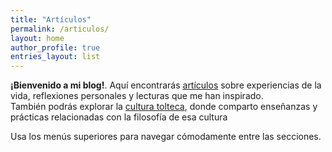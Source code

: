 ```yaml
---
title: "Artículos"
permalink: /articulos/
layout: home
author_profile: true
entries_layout: list
---
```


**¡Bienvenido a mi blog!**. Aquí encontrarás [artículos](/articulos/) sobre experiencias de la vida, reflexiones personales y lecturas que me han inspirado.  
También podrás explorar la [cultura tolteca](/guerrero/), donde comparto enseñanzas y prácticas relacionadas con la filosofía de esa cultura  

Usa los menús superiores para navegar cómodamente entre las secciones.